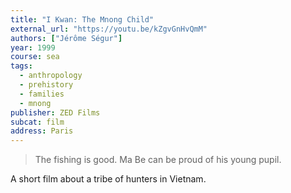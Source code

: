 ```yaml
---
title: "I Kwan: The Mnong Child"
external_url: "https://youtu.be/kZgvGnHvQmM"
authors: ["Jérôme Ségur"]
year: 1999
course: sea
tags:
  - anthropology
  - prehistory
  - families
  - mnong
publisher: ZED Films
subcat: film
address: Paris
---
```


> The fishing is good. Ma Be can be proud of his young pupil.

A short film about a tribe of hunters in Vietnam.
